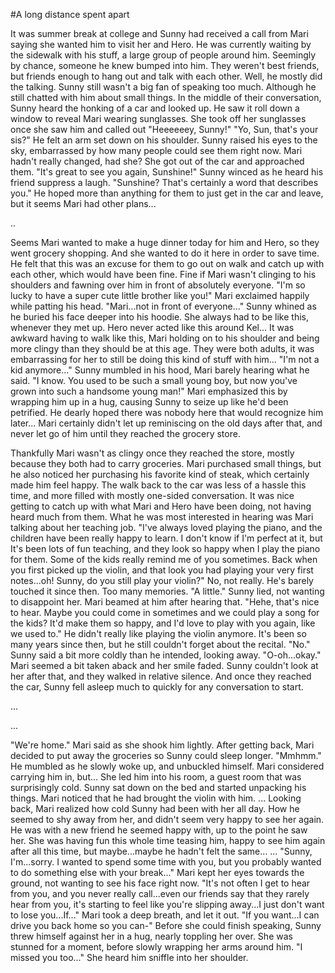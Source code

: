 #A long distance spent apart

It was summer break at college and Sunny had received a call from Mari saying she wanted him to visit her and Hero.
He was currently waiting by the sidewalk with his stuff, a large group of people around him. Seemingly by chance, someone he knew bumped into him. They weren't best friends, but friends enough to hang out and talk with each other. Well, he mostly did the talking. Sunny still wasn't a big fan of speaking too much. Although he still chatted with him about small things.
In the middle of their conversation, Sunny heard the honking of a car and looked up. He saw it roll down a window to reveal Mari wearing sunglasses.
She took off her sunglasses once she saw him and called out "Heeeeeey, Sunny!"
"Yo, Sun, that's your sis?" He felt an arm set down on his shoulder.
Sunny raised his eyes to the sky, embarrassed by how many people could see them right now. Mari hadn't really changed, had she?
She got out of the car and approached them. "It's great to see you again, Sunshine!"
Sunny winced as he heard his friend suppress a laugh. "Sunshine? That's certainly a word that describes you."
He hoped more than anything for them to just get in the car and leave, but it seems Mari had other plans...

..

Seems Mari wanted to make a huge dinner today for him and Hero, so they went grocery shopping. And she wanted to do it here in order to save time. He felt that this was an excuse for them to go out on walk and catch up with each other, which would have been fine.
Fine if Mari wasn't clinging to his shoulders and fawning over him in front of absolutely everyone.
"I'm so lucky to have a super cute little brother like you!" Mari exclaimed happily while patting his head.
"Mari...not in front of everyone..." Sunny whined as he buried his face deeper into his hoodie.
She always had to be like this, whenever they met up. Hero never acted like this around Kel...
It was awkward having to walk like this, Mari holding on to his shoulder and being more clingy than they should be at this age.
They were both adults, it was embarrassing for her to still be doing this kind of stuff with him...
"I'm not a kid anymore..." Sunny mumbled in his hood, Mari barely hearing what he said.
"I know. You used to be such a small young boy, but now you've grown into such a handsome young man!" Mari emphasized this by wrapping him up in a hug, causing Sunny to seize up like he'd been petrified. He dearly hoped there was nobody here that would recognize him later...
Mari certainly didn't let up reminiscing on the old days after that, and never let go of him until they reached the grocery store.

Thankfully Mari wasn't as clingy once they reached the store, mostly because they both had to carry groceries. Mari purchased small things, but he also noticed her purchasing his favorite kind of steak, which certainly made him feel happy.
The walk back to the car was less of a hassle this time, and more filled with mostly one-sided conversation. It was nice getting to catch up with what Mari and Hero have been doing, not having heard much from them. What he was most interested in hearing was Mari talking about her teaching job.
"I've always loved playing the piano, and the children have been really happy to learn. I don't know if I'm perfect at it, but It's been lots of fun teaching, and they look so happy when I play the piano for them. Some of the kids really remind me of you sometimes. Back when you first picked up the violin, and that look you had playing your very first notes...oh! Sunny, do you still play your violin?"
No, not really. He's barely touched it since then. Too many memories.
"A little." Sunny lied, not wanting to disappoint her.
Mari beamed at him after hearing that. "Hehe, that's nice to hear. Maybe you could come in sometimes and we could play a song for the kids? It'd make them so happy, and I'd love to play with you again, like we used to."
He didn't really like playing the violin anymore.
It's been so many years since then, but he still couldn't forget about the recital.
"No." Sunny said a bit more coldly than he intended, looking away.
"O-oh...okay." Mari seemed a bit taken aback and her smile faded.
Sunny couldn't look at her after that, and they walked in relative silence.
And once they reached the car, Sunny fell asleep much to quickly for any conversation to start.

...

...

"We're home." Mari said as she shook him lightly.
After getting back, Mari decided to put away the groceries so Sunny could sleep longer.
"Mmhmm." He mumbled as he slowly woke up, and unbuckled himself. Mari considered carrying him in, but...
She led him into his room, a guest room that was surprisingly cold.
Sunny sat down on the bed and started unpacking his things.
Mari noticed that he had brought the violin with him.
...
Looking back, Mari realized how cold Sunny had been with her all day. How he seemed to shy away from her, and didn't seem very happy to see her again. He was with a new friend he seemed happy with, up to the point he saw her. She was having fun this whole time teasing him, happy to see him again after all this time, but maybe...maybe he hadn't felt the same...
...
"Sunny, I'm...sorry. I wanted to spend some time with you, but you probably wanted to do something else with your break..."
Mari kept her eyes towards the ground, not wanting to see his face right now.
"It's not often I get to hear from you, and you never really call...even our friends say that they rarely hear from you, it's starting to feel like you're slipping away...I just don't want to lose you...If..."
Mari took a deep breath, and let it out.
"If you want...I can drive you back home so you can-"
Before she could finish speaking, Sunny threw himself against her in a hug, nearly toppling her over.
She was stunned for a moment, before slowly wrapping her arms around him.
"I missed you too..." She heard him sniffle into her shoulder.
